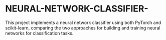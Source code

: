 # NEURAL-NETWORK-CLASSIFIER-
This project implements a neural network classifier using both PyTorch and scikit-learn, comparing the two approaches for building and training neural networks for classification tasks.
